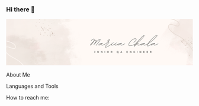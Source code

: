 ### Hi there 👋

![HEADER](https://github.com/morsunne/morsunne/blob/main/assets/Beige%20Feminine%20Personal%20LinkedIn%20Banner.png)

About Me

Languages and Tools

How to reach me:


<!--
**morsunne/morsunne** is a ✨ _special_ ✨ repository because its `README.md` (this file) appears on your GitHub profile.

Here are some ideas to get you started:

- 🔭 I’m currently working on ...
- 🌱 I’m currently learning ...
- 👯 I’m looking to collaborate on ...
- 🤔 I’m looking for help with ...
- 💬 Ask me about ...
- 📫 How to reach me: ...
- 😄 Pronouns: ...
- ⚡ Fun fact: ...
-->
